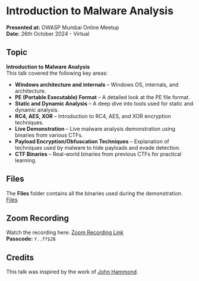 # Introduction to Malware Analysis  
**Presented at:** OWASP Mumbai Online Meetup  
**Date:** 26th October 2024 - Virtual  

## Topic
**Introduction to Malware Analysis**  
This talk covered the following key areas:
- **Windows architecture and internals** – Windows OS, internals, and architecture.
- **PE (Portable Executable) Format** – A detailed look at the PE file format.
- **Static and Dynamic Analysis** – A deep dive into tools used for static and dynamic analysis.
- **RC4, AES, XOR** – Introduction to RC4, AES, and XOR encryption techniques.
- **Live Demonstration** – Live malware analysis demonstration using binaries from various CTFs.
- **Payload Encryption/Obfuscation Techniques** – Explanation of techniques used by malware to hide payloads and evade detection.
- **CTF Binaries** – Real-world binaries from previous CTFs for practical learning.

## Files
The **Files** folder contains all the binaries used during the demonstration. [Files](Files)  

## Zoom Recording
Watch the recording here: [Zoom Recording Link](https://us06web.zoom.us/rec/share/1e4BH0nsnGbopHDdUo1w8nWtyAvvl8nnBT5Bwk8sp2ns-ZJUmhvg0Ry3XrUUBxug.ddrWkkHFdl6MOZkY)  
**Passcode:** `Y..ff$2B`

## Credits
This talk was inspired by the work of [John Hammond](https://www.youtube.com/@_JohnHammond).
